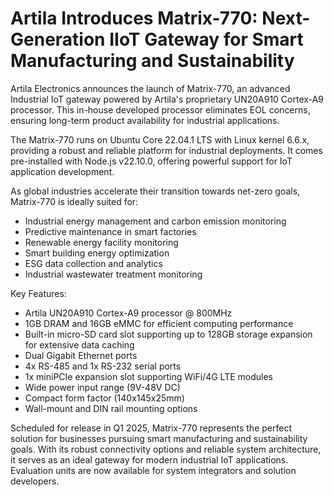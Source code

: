 # Artila Introduces Matrix-770: Next-Generation IIoT Gateway for Smart Manufacturing and Sustainability

Artila Electronics announces the launch of Matrix-770, an advanced Industrial IoT gateway powered by Artila's proprietary UN20A910 Cortex-A9 processor. This in-house developed processor eliminates EOL concerns, ensuring long-term product availability for industrial applications.

The Matrix-770 runs on Ubuntu Core 22.04.1 LTS with Linux kernel 6.6.x, providing a robust and reliable platform for industrial deployments. It comes pre-installed with Node.js v22.10.0, offering powerful support for IoT application development.

As global industries accelerate their transition towards net-zero goals, Matrix-770 is ideally suited for:
- Industrial energy management and carbon emission monitoring
- Predictive maintenance in smart factories
- Renewable energy facility monitoring
- Smart building energy optimization
- ESG data collection and analytics
- Industrial wastewater treatment monitoring

Key Features:
- Artila UN20A910 Cortex-A9 processor @ 800MHz
- 1GB DRAM and 16GB eMMC for efficient computing performance
- Built-in micro-SD card slot supporting up to 128GB storage expansion for extensive data caching
- Dual Gigabit Ethernet ports
- 4x RS-485 and 1x RS-232 serial ports
- 1x miniPCIe expansion slot supporting WiFi/4G LTE modules
- Wide power input range (9V-48V DC)
- Compact form factor (140x145x25mm)
- Wall-mount and DIN rail mounting options

Scheduled for release in Q1 2025, Matrix-770 represents the perfect solution for businesses pursuing smart manufacturing and sustainability goals. With its robust connectivity options and reliable system architecture, it serves as an ideal gateway for modern industrial IoT applications. Evaluation units are now available for system integrators and solution developers.
